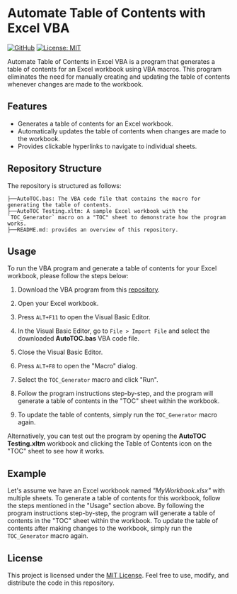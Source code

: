 # Automate Table of Contents with Excel VBA
[![GitHub][github_badge]][github_link]
[![License: MIT](https://img.shields.io/badge/License-MIT-yellow.svg)](https://opensource.org/licenses/MIT)

Automate Table of Contents in Excel VBA is a program that generates a table of contents for an Excel workbook using VBA macros. This program eliminates the need for manually creating and updating the table of contents whenever changes are made to the workbook.

## Features

- Generates a table of contents for an Excel workbook.
- Automatically updates the table of contents when changes are made to the workbook.
- Provides clickable hyperlinks to navigate to individual sheets.

## Repository Structure

The repository is structured as follows:
```
├──AutoTOC.bas: The VBA code file that contains the macro for generating the table of contents.
├──AutoTOC Testing.xltm: A sample Excel workbook with the `TOC_Generator` macro on a "TOC" sheet to demonstrate how the program works.
├──README.md: provides an overview of this repository.
```

## Usage

To run the VBA program and generate a table of contents for your Excel workbook, please follow the steps below:

1. Download the VBA program from this [repository](https://github.com/MaxineXiong/AutomateTableOfContentsInExcel).

2. Open your Excel workbook.

3. Press `ALT+F11` to open the Visual Basic Editor.

4. In the Visual Basic Editor, go to `File > Import File` and select the downloaded **AutoTOC.bas** VBA code file.

5. Close the Visual Basic Editor.

6. Press `ALT+F8` to open the "Macro" dialog.

7. Select the `TOC_Generator` macro and click "Run".

8. Follow the program instructions step-by-step, and the program will generate a table of contents in the "TOC" sheet within the workbook.

9. To update the table of contents, simply run the `TOC_Generator` macro again.

Alternatively, you can test out the program by opening the **AutoTOC Testing.xltm** workbook and clicking the Table of Contents icon on the "TOC" sheet to see how it works.

## Example

Let's assume we have an Excel workbook named *"MyWorkbook.xlsx"* with multiple sheets. To generate a table of contents for this workbook, follow the steps mentioned in the "Usage" section above. By following the program instructions step-by-step, the program will generate a table of contents in the "TOC" sheet within the workbook. To update the table of contents after making changes to the workbook, simply run the `TOC_Generator` macro again.

## License

This project is licensed under the [MIT License](https://choosealicense.com/licenses/mit/). Feel free to use, modify, and distribute the code in this repository.

[github_badge]: https://badgen.net/badge/icon/GitHub?icon=github&color=black&label
[github_link]: https://github.com/MaxineXiong
